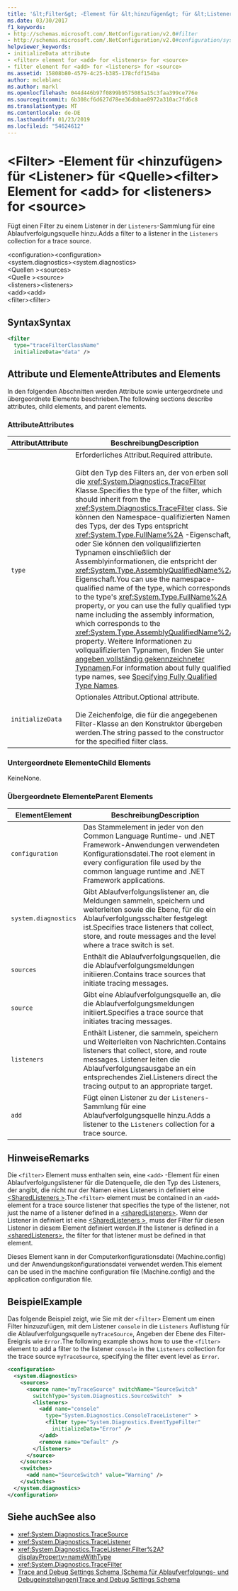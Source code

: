 ```yaml
---
title: '&lt;Filter&gt; -Element für &lt;hinzufügen&gt; für &lt;Listener&gt; für &lt;Quelle&gt;'
ms.date: 03/30/2017
f1_keywords:
- http://schemas.microsoft.com/.NetConfiguration/v2.0#filter
- http://schemas.microsoft.com/.NetConfiguration/v2.0#configuration/system.diagnostics/sources/source/listeners/add/filter
helpviewer_keywords:
- initializeData attribute
- <filter> element for <add> for <listeners> for <source>
- filter element for <add> for <listeners> for <source>
ms.assetid: 15808b80-4579-4c25-b385-178cfdf154ba
author: mcleblanc
ms.author: markl
ms.openlocfilehash: 044d446b97f0899b9575085a15c3faa399ce776e
ms.sourcegitcommit: 6b308cf6d627d78ee36dbbae8972a310ac7fd6c8
ms.translationtype: MT
ms.contentlocale: de-DE
ms.lasthandoff: 01/23/2019
ms.locfileid: "54624612"
---
```

# <a name="ltfiltergt-element-for-ltaddgt-for-ltlistenersgt-for-ltsourcegt"></a><span data-ttu-id="c5d72-102">&lt;Filter&gt; -Element für &lt;hinzufügen&gt; für &lt;Listener&gt; für &lt;Quelle&gt;</span><span class="sxs-lookup"><span data-stu-id="c5d72-102">&lt;filter&gt; Element for &lt;add&gt; for &lt;listeners&gt; for &lt;source&gt;</span></span>
<span data-ttu-id="c5d72-103">Fügt einen Filter zu einem Listener in der `Listeners`-Sammlung für eine Ablaufverfolgungsquelle hinzu.</span><span class="sxs-lookup"><span data-stu-id="c5d72-103">Adds a filter to a listener in the `Listeners` collection for a trace source.</span></span>  
  
 <span data-ttu-id="c5d72-104">\<configuration></span><span class="sxs-lookup"><span data-stu-id="c5d72-104">\<configuration></span></span>  
<span data-ttu-id="c5d72-105">\<system.diagnostics></span><span class="sxs-lookup"><span data-stu-id="c5d72-105">\<system.diagnostics></span></span>  
<span data-ttu-id="c5d72-106">\<Quellen ></span><span class="sxs-lookup"><span data-stu-id="c5d72-106">\<sources></span></span>  
<span data-ttu-id="c5d72-107">\<Quelle ></span><span class="sxs-lookup"><span data-stu-id="c5d72-107">\<source></span></span>  
<span data-ttu-id="c5d72-108">\<listeners></span><span class="sxs-lookup"><span data-stu-id="c5d72-108">\<listeners></span></span>  
<span data-ttu-id="c5d72-109">\<add></span><span class="sxs-lookup"><span data-stu-id="c5d72-109">\<add></span></span>  
<span data-ttu-id="c5d72-110">\<filter></span><span class="sxs-lookup"><span data-stu-id="c5d72-110">\<filter></span></span>  
  
## <a name="syntax"></a><span data-ttu-id="c5d72-111">Syntax</span><span class="sxs-lookup"><span data-stu-id="c5d72-111">Syntax</span></span>  
  
```xml  
<filter   
  type="traceFilterClassName"   
  initializeData="data" />  
```  
  
## <a name="attributes-and-elements"></a><span data-ttu-id="c5d72-112">Attribute und Elemente</span><span class="sxs-lookup"><span data-stu-id="c5d72-112">Attributes and Elements</span></span>  
 <span data-ttu-id="c5d72-113">In den folgenden Abschnitten werden Attribute sowie untergeordnete und übergeordnete Elemente beschrieben.</span><span class="sxs-lookup"><span data-stu-id="c5d72-113">The following sections describe attributes, child elements, and parent elements.</span></span>  
  
### <a name="attributes"></a><span data-ttu-id="c5d72-114">Attribute</span><span class="sxs-lookup"><span data-stu-id="c5d72-114">Attributes</span></span>  
  
|<span data-ttu-id="c5d72-115">Attribut</span><span class="sxs-lookup"><span data-stu-id="c5d72-115">Attribute</span></span>|<span data-ttu-id="c5d72-116">Beschreibung</span><span class="sxs-lookup"><span data-stu-id="c5d72-116">Description</span></span>|  
|---------------|-----------------|  
|`type`|<span data-ttu-id="c5d72-117">Erforderliches Attribut.</span><span class="sxs-lookup"><span data-stu-id="c5d72-117">Required attribute.</span></span><br /><br /> <span data-ttu-id="c5d72-118">Gibt den Typ des Filters an, der von erben soll die <xref:System.Diagnostics.TraceFilter> Klasse.</span><span class="sxs-lookup"><span data-stu-id="c5d72-118">Specifies the type of the filter, which should inherit from the <xref:System.Diagnostics.TraceFilter> class.</span></span> <span data-ttu-id="c5d72-119">Sie können den Namespace-qualifizierten Namen des Typs, der des Typs entspricht <xref:System.Type.FullName%2A> -Eigenschaft, oder Sie können den vollqualifizierten Typnamen einschließlich der Assemblyinformationen, die entspricht der <xref:System.Type.AssemblyQualifiedName%2A> Eigenschaft.</span><span class="sxs-lookup"><span data-stu-id="c5d72-119">You can use the namespace-qualified name of the type, which corresponds to the type's <xref:System.Type.FullName%2A> property, or you can use the fully qualified type name including the assembly information, which corresponds to the <xref:System.Type.AssemblyQualifiedName%2A> property.</span></span> <span data-ttu-id="c5d72-120">Weitere Informationen zu vollqualifizierten Typnamen, finden Sie unter [angeben vollständig gekennzeichneter Typnamen](../../../../../docs/framework/reflection-and-codedom/specifying-fully-qualified-type-names.md).</span><span class="sxs-lookup"><span data-stu-id="c5d72-120">For information about fully qualified type names, see [Specifying Fully Qualified Type Names](../../../../../docs/framework/reflection-and-codedom/specifying-fully-qualified-type-names.md).</span></span>|  
|`initializeData`|<span data-ttu-id="c5d72-121">Optionales Attribut.</span><span class="sxs-lookup"><span data-stu-id="c5d72-121">Optional attribute.</span></span><br /><br /> <span data-ttu-id="c5d72-122">Die Zeichenfolge, die für die angegebenen Filter-Klasse an den Konstruktor übergeben werden.</span><span class="sxs-lookup"><span data-stu-id="c5d72-122">The string passed to the constructor for the specified filter class.</span></span>|  
  
### <a name="child-elements"></a><span data-ttu-id="c5d72-123">Untergeordnete Elemente</span><span class="sxs-lookup"><span data-stu-id="c5d72-123">Child Elements</span></span>  
 <span data-ttu-id="c5d72-124">Keine</span><span class="sxs-lookup"><span data-stu-id="c5d72-124">None.</span></span>  
  
### <a name="parent-elements"></a><span data-ttu-id="c5d72-125">Übergeordnete Elemente</span><span class="sxs-lookup"><span data-stu-id="c5d72-125">Parent Elements</span></span>  
  
|<span data-ttu-id="c5d72-126">Element</span><span class="sxs-lookup"><span data-stu-id="c5d72-126">Element</span></span>|<span data-ttu-id="c5d72-127">Beschreibung</span><span class="sxs-lookup"><span data-stu-id="c5d72-127">Description</span></span>|  
|-------------|-----------------|  
|`configuration`|<span data-ttu-id="c5d72-128">Das Stammelement in jeder von den Common Language Runtime- und .NET Framework-Anwendungen verwendeten Konfigurationsdatei.</span><span class="sxs-lookup"><span data-stu-id="c5d72-128">The root element in every configuration file used by the common language runtime and .NET Framework applications.</span></span>|  
|`system.diagnostics`|<span data-ttu-id="c5d72-129">Gibt Ablaufverfolgungslistener an, die Meldungen sammeln, speichern und weiterleiten sowie die Ebene, für die ein Ablaufverfolgungsschalter festgelegt ist.</span><span class="sxs-lookup"><span data-stu-id="c5d72-129">Specifies trace listeners that collect, store, and route messages and the level where a trace switch is set.</span></span>|  
|`sources`|<span data-ttu-id="c5d72-130">Enthält die Ablaufverfolgungsquellen, die die Ablaufverfolgungsmeldungen initiieren.</span><span class="sxs-lookup"><span data-stu-id="c5d72-130">Contains trace sources that initiate tracing messages.</span></span>|  
|`source`|<span data-ttu-id="c5d72-131">Gibt eine Ablaufverfolgungsquelle an, die die Ablaufverfolgungsmeldungen initiiert.</span><span class="sxs-lookup"><span data-stu-id="c5d72-131">Specifies a trace source that initiates tracing messages.</span></span>|  
|`listeners`|<span data-ttu-id="c5d72-132">Enthält Listener, die sammeln, speichern und Weiterleiten von Nachrichten.</span><span class="sxs-lookup"><span data-stu-id="c5d72-132">Contains listeners that collect, store, and route messages.</span></span> <span data-ttu-id="c5d72-133">Listener leiten die Ablaufverfolgungsausgabe an ein entsprechendes Ziel.</span><span class="sxs-lookup"><span data-stu-id="c5d72-133">Listeners direct the tracing output to an appropriate target.</span></span>|  
|`add`|<span data-ttu-id="c5d72-134">Fügt einen Listener zu der `Listeners`-Sammlung für eine Ablaufverfolgungsquelle hinzu.</span><span class="sxs-lookup"><span data-stu-id="c5d72-134">Adds a listener to the `Listeners` collection for a trace source.</span></span>|  
  
## <a name="remarks"></a><span data-ttu-id="c5d72-135">Hinweise</span><span class="sxs-lookup"><span data-stu-id="c5d72-135">Remarks</span></span>  
 <span data-ttu-id="c5d72-136">Die `<filter>` Element muss enthalten sein, eine `<add>` -Element für einen Ablaufverfolgungslistener für die Datenquelle, die den Typ des Listeners, der angibt, die nicht nur der Namen eines Listeners in definiert eine [ \<SharedListeners >](../../../../../docs/framework/configure-apps/file-schema/trace-debug/sharedlisteners-element.md).</span><span class="sxs-lookup"><span data-stu-id="c5d72-136">The `<filter>` element must be contained in an `<add>` element for a trace source listener that specifies the type of the listener, not just the name of a listener defined in a [\<sharedListeners>](../../../../../docs/framework/configure-apps/file-schema/trace-debug/sharedlisteners-element.md).</span></span> <span data-ttu-id="c5d72-137">Wenn der Listener in definiert ist eine [ \<SharedListeners >](../../../../../docs/framework/configure-apps/file-schema/trace-debug/sharedlisteners-element.md), muss der Filter für diesen Listener in diesem Element definiert werden.</span><span class="sxs-lookup"><span data-stu-id="c5d72-137">If the listener is defined in a [\<sharedListeners>](../../../../../docs/framework/configure-apps/file-schema/trace-debug/sharedlisteners-element.md), the filter for that listener must be defined in that element.</span></span>  
  
 <span data-ttu-id="c5d72-138">Dieses Element kann in der Computerkonfigurationsdatei (Machine.config) und der Anwendungskonfigurationsdatei verwendet werden.</span><span class="sxs-lookup"><span data-stu-id="c5d72-138">This element can be used in the machine configuration file (Machine.config) and the application configuration file.</span></span>  
  
## <a name="example"></a><span data-ttu-id="c5d72-139">Beispiel</span><span class="sxs-lookup"><span data-stu-id="c5d72-139">Example</span></span>  
 <span data-ttu-id="c5d72-140">Das folgende Beispiel zeigt, wie Sie mit der `<filter>` Element um einen Filter hinzuzufügen, mit dem Listener `console` in die `Listeners` Auflistung für die Ablaufverfolgungsquelle `myTraceSource`, Angeben der Ebene des Filter-Ereignis wie `Error`.</span><span class="sxs-lookup"><span data-stu-id="c5d72-140">The following example shows how to use the `<filter>` element to add a filter to the listener `console` in the `Listeners` collection for the trace source `myTraceSource`, specifying the filter event level as `Error`.</span></span>  
  
```xml  
<configuration>  
  <system.diagnostics>  
    <sources>  
      <source name="myTraceSource" switchName="SourceSwitch"   
        switchType="System.Diagnostics.SourceSwitch"  >  
        <listeners>  
          <add name="console"   
            type="System.Diagnostics.ConsoleTraceListener" >  
            <filter type="System.Diagnostics.EventTypeFilter"   
              initializeData="Error" />  
          </add>  
          <remove name="Default" />  
        </listeners>  
      </source>  
    </sources>  
    <switches>  
      <add name="SourceSwitch" value="Warning" />  
    </switches>  
  </system.diagnostics>  
</configuration>  
```  
  
## <a name="see-also"></a><span data-ttu-id="c5d72-141">Siehe auch</span><span class="sxs-lookup"><span data-stu-id="c5d72-141">See also</span></span>
- <xref:System.Diagnostics.TraceSource>
- <xref:System.Diagnostics.TraceListener>
- <xref:System.Diagnostics.TraceListener.Filter%2A?displayProperty=nameWithType>
- <xref:System.Diagnostics.TraceFilter>
- [<span data-ttu-id="c5d72-142">Trace and Debug Settings Schema (Schema für Ablaufverfolgungs- und Debugeinstellungen)</span><span class="sxs-lookup"><span data-stu-id="c5d72-142">Trace and Debug Settings Schema</span></span>](../../../../../docs/framework/configure-apps/file-schema/trace-debug/index.md)
